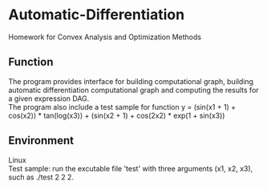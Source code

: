 # Automatic-Differentiation
Homework for Convex Analysis and Optimization Methods
## Function
The program provides interface for building computational graph, building automatic differentiation computational graph and computing the results for a given expression DAG.  
The program also include a test sample for function y = (sin(x1 + 1) + cos(x2)) * tan(log(x3)) + (sin(x2 + 1) + cos(2x2) * exp(1 + sin(x3))

## Environment
Linux  
Test sample: run the excutable file 'test' with three arguments (x1, x2, x3), such as ./test 2 2 2.
